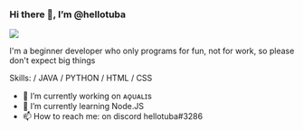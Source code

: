 ### Hi there 👋,  I’m @hellotuba
![](https://i.pinimg.com/originals/03/15/f3/0315f352d3132a6852de333cd4bbf4f7.png)

I'm a beginner developer who only programs for fun, not for work, so please don't expect big things

Skills: / JAVA / PYTHON / HTML / CSS

- 🔭 I’m currently working on ᴀǫᴜᴀʟɪs 
- 🌱 I’m currently learning Node.JS 
- 📫 How to reach me: on discord hellotuba#3286 

